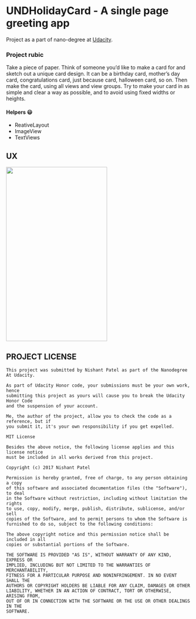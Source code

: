# UNDHolidayCard - A single page greeting app

Project as a part of nano-degree at [Udacity](https://www.udacity.com/).

### Project rubic

Take a piece of paper. Think of someone you’d like to make a card for and sketch out a unique card design. It can be a birthday card, mother’s day card, congratulations card, just because card, halloween card, so on. Then make the card, using all views and view groups. Try to make your card in as simple and clear a way as possible, and to avoid using fixed widths or heights.

#### Helpers :smiley:

- ReativeLayout
- ImageView
- TextViews

## UX
<img src="https://user-images.githubusercontent.com/32653955/31869017-0193769a-b773-11e7-91d0-2c8085c9bd4d.png" width="275" height="475">

## PROJECT LICENSE
```
This project was submitted by Nishant Patel as part of the Nanodegree At Udacity.

As part of Udacity Honor code, your submissions must be your own work, hence
submitting this project as yours will cause you to break the Udacity Honor Code
and the suspension of your account.

Me, the author of the project, allow you to check the code as a reference, but if
you submit it, it's your own responsibility if you get expelled.

MIT License

Besides the above notice, the following license applies and this license notice
must be included in all works derived from this project.

Copyright (c) 2017 Nishant Patel

Permission is hereby granted, free of charge, to any person obtaining a copy
of this software and associated documentation files (the "Software"), to deal
in the Software without restriction, including without limitation the rights
to use, copy, modify, merge, publish, distribute, sublicense, and/or sell
copies of the Software, and to permit persons to whom the Software is
furnished to do so, subject to the following conditions:

The above copyright notice and this permission notice shall be included in all
copies or substantial portions of the Software.

THE SOFTWARE IS PROVIDED "AS IS", WITHOUT WARRANTY OF ANY KIND, EXPRESS OR
IMPLIED, INCLUDING BUT NOT LIMITED TO THE WARRANTIES OF MERCHANTABILITY,
FITNESS FOR A PARTICULAR PURPOSE AND NONINFRINGEMENT. IN NO EVENT SHALL THE
AUTHORS OR COPYRIGHT HOLDERS BE LIABLE FOR ANY CLAIM, DAMAGES OR OTHER
LIABILITY, WHETHER IN AN ACTION OF CONTRACT, TORT OR OTHERWISE, ARISING FROM,
OUT OF OR IN CONNECTION WITH THE SOFTWARE OR THE USE OR OTHER DEALINGS IN THE
SOFTWARE.
```
